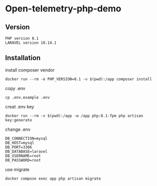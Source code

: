 # Open-telemetry-php-demo

## Version
```shell
PHP version 8.1
LARAVEL version 10.14.1
```

## Installation

install composer vendor
```shell
docker run --rm -e PHP_VERSION=8.1 -v $(pwd):/app composer install
```

copy .env
```shell
cp .env.example .env
```

creat .env key
```shell
docker run --rm -v $(pwd):/app -w /app php:8.1-fpm php artisan key:generate
```
change .env
```env
DB_CONNECTION=mysql
DB_HOST=mysql
DB_PORT=3306
DB_DATABASE=laravel
DB_USERNAME=root
DB_PASSWORD=root
```

use migrate
```
docker compose exec app php artisan migrate
```
